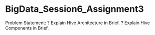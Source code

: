 # BigData_Session6_Assignment3

Problem Statement:
? Explain Hive Architecture in Brief.
? Explain Hive Components in Brief.